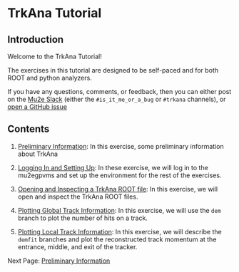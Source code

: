 # TrkAna Tutorial

## Introduction

Welcome to the TrkAna Tutorial! 

The exercises in this tutorial are designed to be self-paced and for both ROOT and python analyzers.

If you have any questions, comments, or feedback, then you can either post on the [Mu2e Slack](https://mu2ewiki.fnal.gov/wiki/Slack) (either the ```#is_it_me_or_a_bug``` or ```#trkana``` channels), or [open a GitHub issue](https://github.com/Mu2e/TrkAna/issues)

## Contents

1. [Preliminary Information](prelims.md): In this exercise, some preliminary information about TrkAna 

1. [Logging In and Setting Up](setup.md): In these exercise, we will log in to the mu2egpvms and set up the environment for the rest of the exercises.

1. [Opening and Inspecting a TrkAna ROOT file](opening.md): In this exercise, we will open and inspect the TrkAna ROOT files.

1. [Plotting Global Track Information](n-hits.md): In this exercise, we will use the ```dem``` branch to plot the number of hits on a track.

1. [Plotting Local Track Information](reco-mom.md): In this exercise, we will describe the ```demfit``` branches and plot the reconstructed track momentum at the entrance, middle, and exit of the tracker.

<!----
Hope to get to these...

1. [Plotting the Simulated Energy Loss of Conversion Electrons](e-loss.md)

1. [Following the Genealogy of Conversion Electrons](genealogy.md)

1. [Plotting the Time Difference between a Track and CRV hit](crv.md)

1. [Plotting the Reconstructed Track Momentum of particles that weren't the conversion electron]

1. [Plotting the Simulated Energy Loss of Conversion Electrons in the Stopping Target and IPA](e-loss.md)

--->

Next Page: [Preliminary Information](prelims.md)
